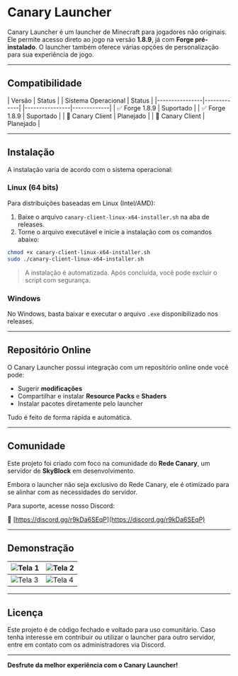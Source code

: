 # Canary Launcher

Canary Launcher é um launcher de Minecraft para jogadores não originais. Ele permite acesso direto ao jogo na versão **1.8.9**, já com **Forge pré-instalado**. O launcher também oferece várias opções de personalização para sua experiência de jogo.

---

## Compatibilidade

| Versão         | Status      |               | Sistema Operacional | Status |
|----------------|-------------|               |----------------|-------------|
| ✅ Forge 1.8.9    | Suportado   |            | ✅ Forge 1.8.9    | Suportado   |
| 🚧 Canary Client  | Planejado   |            | 🚧 Canary Client  | Planejado   |

---                                             ---

## Instalação

A instalação varia de acordo com o sistema operacional:

### Linux (64 bits)

Para distribuições baseadas em Linux (Intel/AMD):

1. Baixe o arquivo `canary-client-linux-x64-installer.sh` na aba de releases.
2. Torne o arquivo executável e inicie a instalação com os comandos abaixo:

```bash
chmod +x canary-client-linux-x64-installer.sh
sudo ./canary-client-linux-x64-installer.sh
```

> A instalação é automatizada. Após concluída, você pode excluir o script com segurança.

### Windows

No Windows, basta baixar e executar o arquivo `.exe` disponibilizado nos releases.

---

## Repositório Online

O Canary Launcher possui integração com um repositório online onde você pode:

- Sugerir **modificações**
- Compartilhar e instalar **Resource Packs** e **Shaders**
- Instalar pacotes diretamente pelo launcher

Tudo é feito de forma rápida e automática.

---

## Comunidade

Este projeto foi criado com foco na comunidade do **Rede Canary**, um servidor de **SkyBlock** em desenvolvimento.

Embora o launcher não seja exclusivo do Rede Canary, ele é otimizado para se alinhar com as necessidades do servidor.

Para suporte, acesse nosso Discord:

📎 [https://discord.gg/r9kDa6SEqP](https://discord.gg/r9kDa6SEqP)

---

## Demonstração

| ![Tela 1](https://imgur.com/qBUogJv.png) | ![Tela 2](https://imgur.com/ZSpRnlW.png) |
|------------------------------------------|------------------------------------------|
| ![Tela 3](https://imgur.com/YtYNz6C.png) | ![Tela 4](https://imgur.com/zvk2Kmy.png) |

---

## Licença

Este projeto é de código fechado e voltado para uso comunitário. Caso tenha interesse em contribuir ou utilizar o launcher para outro servidor, entre em contato com os administradores via Discord.

---

**Desfrute da melhor experiência com o Canary Launcher!**

